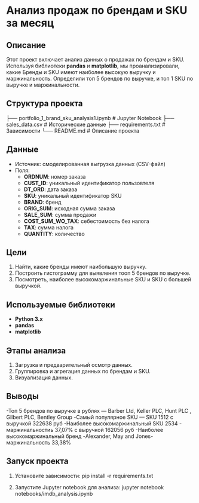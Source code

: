 # Анализ продаж по брендам и SKU за месяц

## Описание
Этот проект включает анализ данных о продажах по брендам и SKU. Используя библиотеки **pandas** и **matplotlib**, мы проанализировали, какие Бренды и SKU имеют наиболее высокую выручку и маржинальность. 
Определили топ 5 брендов по выручке, и топ 1 SKU по выручке и маржинальности.

## Структура проекта

├── portfolio_1_brand_sku_analysis1.ipynb       # Jupyter Notebook
├── sales_data.csv          # Исторические данные
├── requirements.txt           # Зависимости
└── README.md                  # Описание проекта

## Данные
- Источник: смоделированная выгрузка данных (CSV-файл)
- Поля:
  - **ORDNUM**: номер заказа
  - **CUST_ID**: уникальный идентификатор пользовтеля
  - **DT_ORD**: дата заказа
  - **SKU**: уникальный идентификатор SKU
  - **BRAND**: бренд
  - **ORIG_SUM**: исходная сумма заказа
  - **SALE_SUM**: сумма продажи
  - **COST_SUM_WO_TAX**: себестоимость без налога
  - **TAX**: сумма налога
  - **QUANTITY**: количество


## Цели
1. Найти, какие бренды имеют наибольшую выручку.
2. Построить гистограмму для выявления тооп 5 брендов по выручке.
3. Посмотреть, наиболее высокомаржинальные SKU и SKU  с большей выручкой.

## Используемые библиотеки
- **Python 3.x**
- **pandas**
- **matplotlib**

## Этапы анализа
1. Загрузка и предварительный осмотр данных.
2. Группировка и агрегация данных по брендам и SKU.
3. Визуализация данных.

## Выводы
-Топ 5 брендов по выручке в рублях — Barber Ltd, Keller PLC, Hunt PLC , Gilbert PLC, Bentley Group
-Самый популярное SKU — SKU 1512 c выручкой 322638 руб
-Наиболее высокомаржинальный SKU 2534 - маржинальностиь 37,07% с выручкой 162056 руб
-Наиболее высокомаржинальный бренд -Alexander, May and Jones- маржинальность 33,38%

## Запуск проекта
1. Установите зависимости:
pip install -r requirements.txt

2. Запустите Jupyter notebook для анализа:
jupyter notebook notebooks/imdb_analysis.ipynb


 
